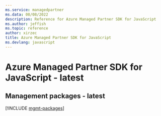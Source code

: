 ```yaml
---
ms.service: managedpartner
ms.data: 08/08/2022
description: Reference for Azure Managed Partner SDK for JavaScript
ms.author: jeffish
ms.topic: reference
author: xirzec
title: Azure Managed Partner SDK for JavaScript
ms.devlang: javascript
---
```

# Azure Managed Partner SDK for JavaScript - latest

## Management packages - latest
[!INCLUDE [mgmt-packages](managed-partner-mgmt-index.md)]
